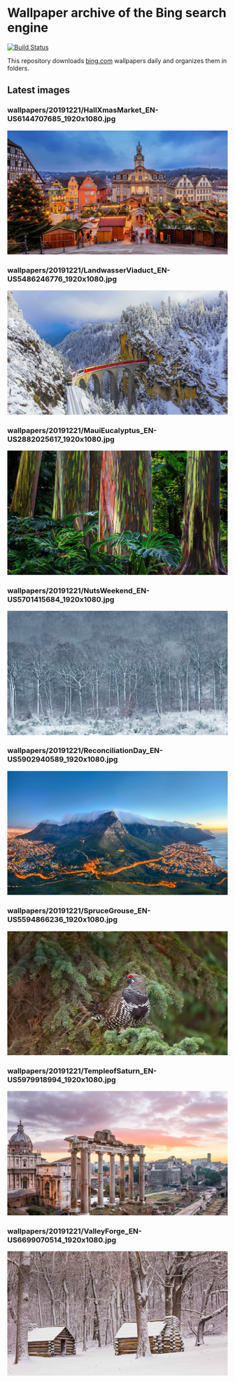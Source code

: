 # Wallpaper archive of the Bing search engine

[![Build Status](https://travis-ci.org/kijart/bing-daily-images-dl.svg?branch=wallpapers)](https://travis-ci.org/kijart/bing-daily-images-dl)

This repository downloads [bing.com](https://www.bing.com) wallpapers daily and organizes them in folders.

## Latest images

<!-- Wallpapers -->

### wallpapers/20191221/HallXmasMarket_EN-US6144707685_1920x1080.jpg

![wallpapers/20191221/HallXmasMarket_EN-US6144707685_1920x1080.jpg](wallpapers/20191221/HallXmasMarket_EN-US6144707685_1920x1080.jpg)

### wallpapers/20191221/LandwasserViaduct_EN-US5486246776_1920x1080.jpg

![wallpapers/20191221/LandwasserViaduct_EN-US5486246776_1920x1080.jpg](wallpapers/20191221/LandwasserViaduct_EN-US5486246776_1920x1080.jpg)

### wallpapers/20191221/MauiEucalyptus_EN-US2882025617_1920x1080.jpg

![wallpapers/20191221/MauiEucalyptus_EN-US2882025617_1920x1080.jpg](wallpapers/20191221/MauiEucalyptus_EN-US2882025617_1920x1080.jpg)

### wallpapers/20191221/NutsWeekend_EN-US5701415684_1920x1080.jpg

![wallpapers/20191221/NutsWeekend_EN-US5701415684_1920x1080.jpg](wallpapers/20191221/NutsWeekend_EN-US5701415684_1920x1080.jpg)

### wallpapers/20191221/ReconciliationDay_EN-US5902940589_1920x1080.jpg

![wallpapers/20191221/ReconciliationDay_EN-US5902940589_1920x1080.jpg](wallpapers/20191221/ReconciliationDay_EN-US5902940589_1920x1080.jpg)

### wallpapers/20191221/SpruceGrouse_EN-US5594866236_1920x1080.jpg

![wallpapers/20191221/SpruceGrouse_EN-US5594866236_1920x1080.jpg](wallpapers/20191221/SpruceGrouse_EN-US5594866236_1920x1080.jpg)

### wallpapers/20191221/TempleofSaturn_EN-US5979918994_1920x1080.jpg

![wallpapers/20191221/TempleofSaturn_EN-US5979918994_1920x1080.jpg](wallpapers/20191221/TempleofSaturn_EN-US5979918994_1920x1080.jpg)

### wallpapers/20191221/ValleyForge_EN-US6699070514_1920x1080.jpg

![wallpapers/20191221/ValleyForge_EN-US6699070514_1920x1080.jpg](wallpapers/20191221/ValleyForge_EN-US6699070514_1920x1080.jpg)


